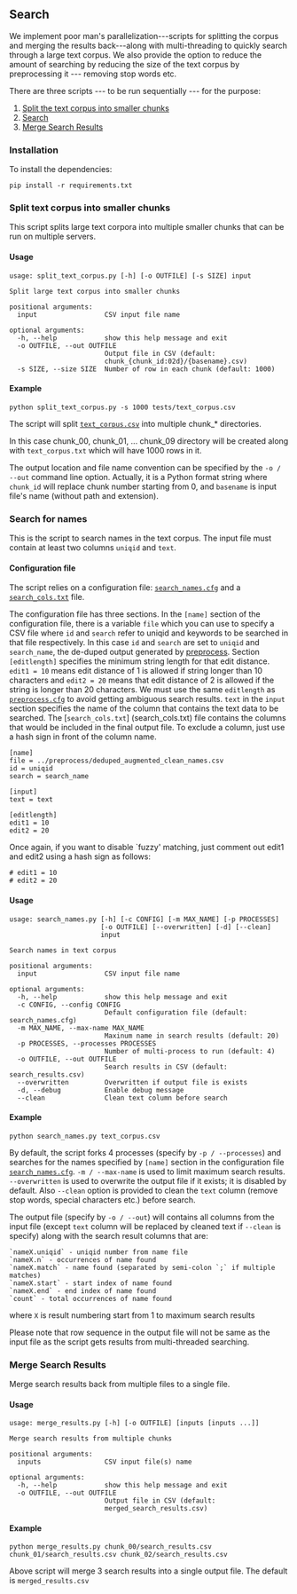 ## Search

We implement poor man's parallelization---scripts for splitting the corpus and merging the results back---along with multi-threading to quickly search through a large text corpus. We also provide the option to reduce the amount of searching by reducing the size of the text corpus by preprocessing it --- removing stop words etc. 

There are three scripts --- to be run sequentially --- for the purpose:

1. [Split the text corpus into smaller chunks](#Split-text-corpus-into-smaller-chunks)  
2. [Search](#search)
3. [Merge Search Results](#Merge-Search-Results)

### Installation

To install the dependencies:

```
pip install -r requirements.txt
```

### Split text corpus into smaller chunks

This script splits large text corpora into multiple smaller chunks that can be run on multiple servers.

#### Usage
```
usage: split_text_corpus.py [-h] [-o OUTFILE] [-s SIZE] input

Split large text corpus into smaller chunks

positional arguments:
  input                 CSV input file name

optional arguments:
  -h, --help            show this help message and exit
  -o OUTFILE, --out OUTFILE
                        Output file in CSV (default:
                        chunk_{chunk_id:02d}/{basename}.csv)
  -s SIZE, --size SIZE  Number of row in each chunk (default: 1000)
```

#### Example

```
python split_text_corpus.py -s 1000 tests/text_corpus.csv
```

The script will split [`text_corpus.csv`](tests/text_corpus.csv) into multiple chunk_* directories.

In this case chunk_00, chunk_01, ... chunk_09 directory will be created along with `text_corpus.txt` which will have 1000 rows in it.

The output location and file name convention can be specified by the `-o / --out` command line option. Actually, it is a Python format string where `chunk_id` will replace chunk number starting from 0, and `basename` is input file's name (without path and extension).

### Search for names

This is the script to search names in the text corpus. The input file must contain at least two columns `uniqid` and `text`.

#### Configuration file

The script relies on a configuration file: [`search_names.cfg`](search_names.cfg) and a [`search_cols.txt`](search_cols.txt) file.

The configuration file has three sections. In the `[name]` section of the configuration file, there is a variable `file` which you can use to specify a CSV file where `id` and `search` refer to uniqid and keywords to be searched in that file respectively. In this case `id` and `search` are set to `uniqid` and `search_name`, the de-duped output generated by [preprocess](../preprocess/). Section `[editlength]` specifies the minimum string length for that edit distance. `edit1 = 10` means edit distance of 1 is allowed if string longer than 10 characters and `edit2 = 20` means that edit distance of 2 is allowed if the string is longer than 20 characters. We must use the same `editlength` as [`preprocess.cfg`](../preprocess/preprocess.cfg) to avoid getting ambiguous search results. `text` in the `input` section specifies the name of the column that contains the text data to be searched. The [`search_cols.txt`] (search_cols.txt) file contains the columns that would be included in the final output file. To exclude a column, just use a hash sign in front of the column name.

```
[name]
file = ../preprocess/deduped_augmented_clean_names.csv
id = uniqid
search = search_name

[input]
text = text

[editlength]
edit1 = 10
edit2 = 20
```

Once again, if you want to disable `fuzzy' matching, just comment out edit1 and edit2 using a hash sign as follows:

```
# edit1 = 10
# edit2 = 20
```

#### Usage

```
usage: search_names.py [-h] [-c CONFIG] [-m MAX_NAME] [-p PROCESSES]
                       [-o OUTFILE] [--overwritten] [-d] [--clean]
                       input

Search names in text corpus

positional arguments:
  input                 CSV input file name

optional arguments:
  -h, --help            show this help message and exit
  -c CONFIG, --config CONFIG
                        Default configuration file (default: search_names.cfg)
  -m MAX_NAME, --max-name MAX_NAME
                        Maxinum name in search results (default: 20)
  -p PROCESSES, --processes PROCESSES
                        Number of multi-process to run (default: 4)
  -o OUTFILE, --out OUTFILE
                        Search results in CSV (default: search_results.csv)
  --overwritten         Overwritten if output file is exists
  -d, --debug           Enable debug message
  --clean               Clean text column before search
```

#### Example

```
python search_names.py text_corpus.csv
```

By default, the script forks 4 processes (specify by `-p / --processes`) and searches for the names specified by `[name]` section in the configuration file [`search_names.cfg`](search_names.cfg). `-m / --max-name` is used to limit maximum search results. `--overwritten` is used to overwrite the output file if it exists; it is disabled by default. Also `--clean` option is provided to clean the `text` column (remove stop words, special characters etc.) before search. 

The output file (specify by `-o / --out`) will contains all columns from the input file (except `text` column will be replaced by cleaned text if `--clean` is specify) along with the search result columns that are:

    `nameX.uniqid` - uniqid number from name file
    `nameX.n` - occurrences of name found
    `nameX.match` - name found (separated by semi-colon `;` if multiple matches)
    `nameX.start` - start index of name found
    `nameX.end` - end index of name found
    `count` - total occurrences of name found

where `X` is result numbering start from 1 to maximum search results

Please note that row sequence in the output file will not be same as the input file as the script gets results from multi-threaded searching.

### Merge Search Results

Merge search results back from multiple files to a single file.

#### Usage

```
usage: merge_results.py [-h] [-o OUTFILE] [inputs [inputs ...]]

Merge search results from multiple chunks

positional arguments:
  inputs                CSV input file(s) name

optional arguments:
  -h, --help            show this help message and exit
  -o OUTFILE, --out OUTFILE
                        Output file in CSV (default:
                        merged_search_results.csv)
```

#### Example

```
python merge_results.py chunk_00/search_results.csv chunk_01/search_results.csv chunk_02/search_results.csv
```

Above script will merge 3 search results into a single output file. The default is `merged_results.csv`
